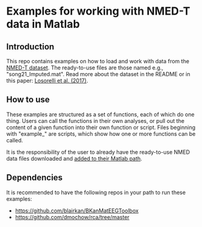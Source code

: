 # Examples for working with NMED-T data in Matlab

## Introduction

This repo contains examples on how to load and work with data from the [NMED-T dataset](https://exhibits.stanford.edu/data/catalog/jn859kj8079). The ready-to-use files are those named e.g., "song21_Imputed.mat". Read more about the dataset in the README or in this paper: [Losorelli et al. (2017)](https://ccrma.stanford.edu/~blairbo/assets/pdf/losorelli2017ISMIR.pdf). 

## How to use

These examples are structured as a set of functions, each of which do one thing. Users can call the functions in their own analyses, or pull out the content of a given function into their own function or script. Files beginning with "example_" are scripts, which show how one or more functions can be called. 

It is the responsibility of the user to already have the ready-to-use NMED data files downloaded and [added to their Matlab path](https://www.mathworks.com/help/matlab/ref/addpath.html). 

## Dependencies

It is recommended to have the following repos in your path to run these examples: 

- https://github.com/blairkan/BKanMatEEGToolbox
- https://github.com/dmochow/rca/tree/master
